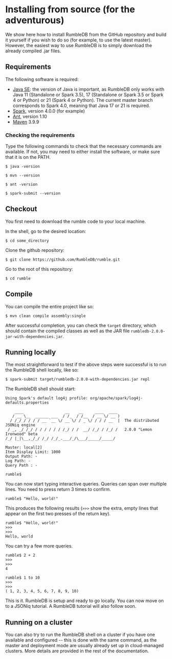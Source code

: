 # Installing from source (for the adventurous)

We show here how to install RumbleDB from the GitHub repository and build it yourself if you wish to do so (for example, to use the latest master). However, the easiest way to use RumbleDB is to simply download the already compiled .jar files.

## Requirements

The following software is required:

* [Java SE](https://adoptium.net/temurin/releases/): the version of Java is important, as RumbleDB only works with Java 11 (Standalone or Spark 3.5), 17 (Standalone or Spark 3.5 or Spark 4 or Python) or 21 (Spark 4 or Python). The current master branch corresponds to Spark 4.0, meaning that Java 17 or 21 is required.
* [Spark](https://spark.apache.org/), version 4.0.0 (for example)
* [Ant](http://ant.apache.org/), version 1.10
* [Maven](https://maven.apache.org/) 3.9.9

### Checking the requirements

Type the following commands to check that the necessary commands are available. If not, you may need to either install the software, or make sure that it is on the PATH.

```
$ java -version

$ mvn --version

$ ant -version

$ spark-submit --version
```

## Checkout

You first need to download the rumble code to your local machine.

In the shell, go to the desired location:

```
$ cd some_directory
```

Clone the github repository:

```
$ git clone https://github.com/RumbleDB/rumble.git
```

Go to the root of this repository:

```
$ cd rumble
```

## Compile

You can compile the entire project like so:

```
$ mvn clean compile assembly:single
```

After successful completion, you can check the `target` directory, which should contain the compiled classes as well as the JAR file `rumbledb-2.0.0-jar-with-dependencies.jar`.

## Running locally

The most straightforward to test if the above steps were successful is to run the RumbleDB shell locally, like so:

```
$ spark-submit target/rumbledb-2.0.0-with-dependencies.jar repl
```

The RumbleDB shell should start:

```
Using Spark's default log4j profile: org/apache/spark/log4j-defaults.properties

    ____                  __    __     ____  ____ 
   / __ \__  ______ ___  / /_  / /__  / __ \/ __ )
  / /_/ / / / / __ `__ \/ __ \/ / _ \/ / / / __  |  The distributed JSONiq engine
 / _, _/ /_/ / / / / / / /_/ / /  __/ /_/ / /_/ /   2.0.0 "Lemon Ironwood" beta
/_/ |_|\__,_/_/ /_/ /_/_.___/_/\___/_____/_____/  

Master: local[2]
Item Display Limit: 1000
Output Path: -
Log Path: -
Query Path : -

rumble$
```

You can now start typing interactive queries. Queries can span over multiple lines. You need to press return 3 times to confirm.

```
rumble$ "Hello, world!"
```

This produces the following results (`>>>` show the extra, empty lines that appear on the first two presses of the return key).

```
rumble$ "Hello, world!"
>>> 
>>> 
Hello, world
```

You can try a few more queries.

```
rumble$ 2 + 2
>>> 
>>> 
4

rumble$ 1 to 10
>>> 
>>> 
( 1, 2, 3, 4, 5, 6, 7, 8, 9, 10)
```

This is it. RumbleDB is setup and ready to go locally. You can now move on to a JSONiq tutorial. A RumbleDB tutorial will also follow soon.

## Running on a cluster

You can also try to run the RumbleDB shell on a cluster if you have one available and configured -- this is done with the same command, as the master and deployment mode are usually already set up in cloud-managed clusters. More details are provided in the rest of the documentation.
